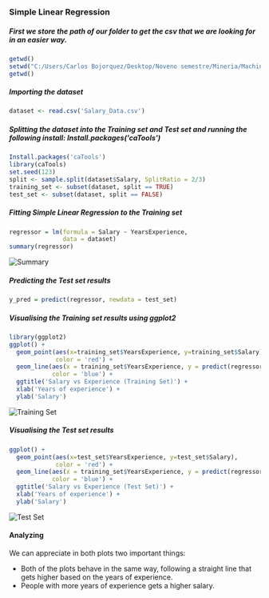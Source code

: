 ### Simple Linear Regression

##### First we store the path of our folder to get the csv that we are looking for in an easier way.
```r
getwd()
setwd("C:/Users/Carlos Bojorquez/Desktop/Noveno semestre/Mineria/MachineLearning/SimpleLinearRegression")
getwd()
```

##### Importing the dataset
```r
dataset <- read.csv('Salary_Data.csv')
```

##### Splitting the dataset into the Training set and Test set and running the following install: Install.packages('caTools')
```r
Install.packages('caTools')
library(caTools)
set.seed(123)
split <- sample.split(dataset$Salary, SplitRatio = 2/3)
training_set <- subset(dataset, split == TRUE)
test_set <- subset(dataset, split == FALSE)
```

##### Fitting Simple Linear Regression to the Training set
```r
regressor = lm(formula = Salary ~ YearsExperience,
               data = dataset)
summary(regressor)
```

![Summary](https://lh3.googleusercontent.com/pw/ACtC-3cWS9KMvWw1-B91aYwEG6VRMpTXxlV2QIUOJIbcN1Buqahh0MqlL5JOf_c7OJY376sZOckZTmkb3-XRgihBiFDkS58llil0pqrX1wHbjBPVbWxT2Yc3OweiNSD8krLECRNFNZ6mx9g5yPi_vI-6zCCq=w615-h373-no?authuser=1 "Summary")

##### Predicting the Test set results
```r
y_pred = predict(regressor, newdata = test_set)

```
##### Visualising the Training set results using ggplot2
```r
library(ggplot2)
ggplot() +
  geom_point(aes(x=training_set$YearsExperience, y=training_set$Salary),
             color = 'red') +
  geom_line(aes(x = training_set$YearsExperience, y = predict(regressor, newdata = training_set)),
            color = 'blue') +
  ggtitle('Salary vs Experience (Training Set)') +
  xlab('Years of experience') +
  ylab('Salary')
```
![Training Set](https://lh3.googleusercontent.com/pw/ACtC-3eTfyX0Fz29qWW90TCgt-vK6R-D6HUXzMYsmqQXLwcs6falnhoRtnEL9Jb95ooNoyn7g7mFtq6OPowrVuagTiE-qxBUOkgrERJItR_PZCp8tFn3GogNvLiILzN51OHxL3JQdZ8CwxK6QMgA2o0f3BgH=w1200-h866-no?authuser=1 "Training Set")

##### Visualising the Test set results
```r
ggplot() +
  geom_point(aes(x=test_set$YearsExperience, y=test_set$Salary),
             color = 'red') +
  geom_line(aes(x = training_set$YearsExperience, y = predict(regressor, newdata = training_set)),
            color = 'blue') +
  ggtitle('Salary vs Experience (Test Set)') +
  xlab('Years of experience') +
  ylab('Salary')
  ```
![Test Set](https://lh3.googleusercontent.com/pw/ACtC-3cttLnBNDfH_espDeUGVRKFEefK5Rc_4oL5Pn7fKbst0IbKSjihxLiR75nmnplSMZOo6eSPoFsENmLaFDfixJBjo0nAoIpnUPK0dqzTMoukosI1S7ivqBZp0xlNS_9Ye8LNOm6F1wTpUAupRK1LVfaw=w1200-h866-no?authuser=1 "Test Set")

#### Analyzing
We can appreciate in both plots two important things:
- Both of the plots behave in the same way, following a straight line that gets higher based on the years of experience.
- People with more years of experience gets a higher salary.
